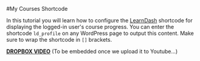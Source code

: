 #My Courses Shortcode

In this tutorial you will learn how to configure the [LearnDash](https://learndash.idevaffiliate.com/111.html) shortcode for displaying the logged-in user's course progress. You can enter the shortcode `ld_profile` on any WordPress page to output this content. Make sure to wrap the shortcode in `[]` brackets.

[**DROPBOX VIDEO**](https://www.dropbox.com/s/ossi0jqhsag6efy/buddyboss-integrations-learndash-my-courses-shortcode.mp4?raw=1)
(To be embedded once we upload it to Youtube...)